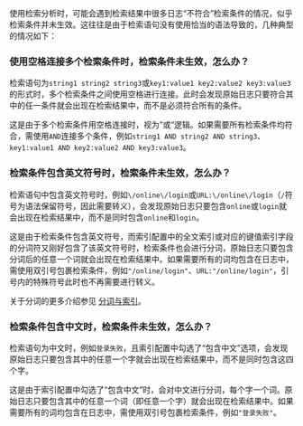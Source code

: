 使用检索分析时，可能会遇到检索结果中很多日志“不符合”检索条件的情况，似乎检索条件并未生效。这往往是由于检索语句没有使用恰当的语法导致的，几种典型的情况如下：

### 使用空格连接多个检索条件时，检索条件未生效，怎么办？

检索语句为`string1 string2 string3`或`key1:value1 key2:value2 key3:value3`的形式时，多个检索条件之间使用空格进行连接。此时会发现原始日志只要符合其中的任一条件就会出现在检索结果中，而不是必须符合所有的条件。

这是由于多个检索条件用空格连接时，视为”或“逻辑。如果需要所有检索条件均符合，需使用`AND`连接多个条件，例如`string1 AND string2 AND string3`、`key1:value1 AND key2:value2 AND key3:value3`。



### 检索条件包含英文符号时，检索条件未生效，怎么办？

检索语句中包含英文符号时，例如`\/online\/login`或`URL:\/online\/login`（`/`符号为语法保留符号，因此需要转义），会发现原始日志只要包含`online`或`login`就会出现在检索结果中，而不是同时包含`online`和`login`。

这是由于检索条件包含英文符号，而索引配置中的全文索引或对应的键值索引字段的分词符又刚好包含了该英文符号时，检索条件也会进行分词，原始日志只要包含分词后的任意一个词就会出现在检索结果中。如果需要所有的词均包含在日志中，需使用双引号包裹检索条件，例如`"/online/login"`、`URL:"/online/login"`，引号内的特殊符号此时也不再需要进行转义。

关于分词的更多介绍参见 [分词与索引](https://cloud.tencent.com/document/product/614/66647)。



### 检索条件包含中文时，检索条件未生效，怎么办？

检索语句为中文时，例如`登录失败`，且索引配置中勾选了“包含中文”选项，会发现原始日志只要包含其中的任意一个字就会出现在检索结果中，而不是同时包含这四个字。

这是由于索引配置中勾选了“包含中文”时，会对中文进行分词，每个字一个词。原始日志只要包含其中的任意一个词（即任意一个字）就会出现在检索结果中。如果需要所有的词均包含在日志中，需使用双引号包裹检索条件，例如`"登录失败"`。
